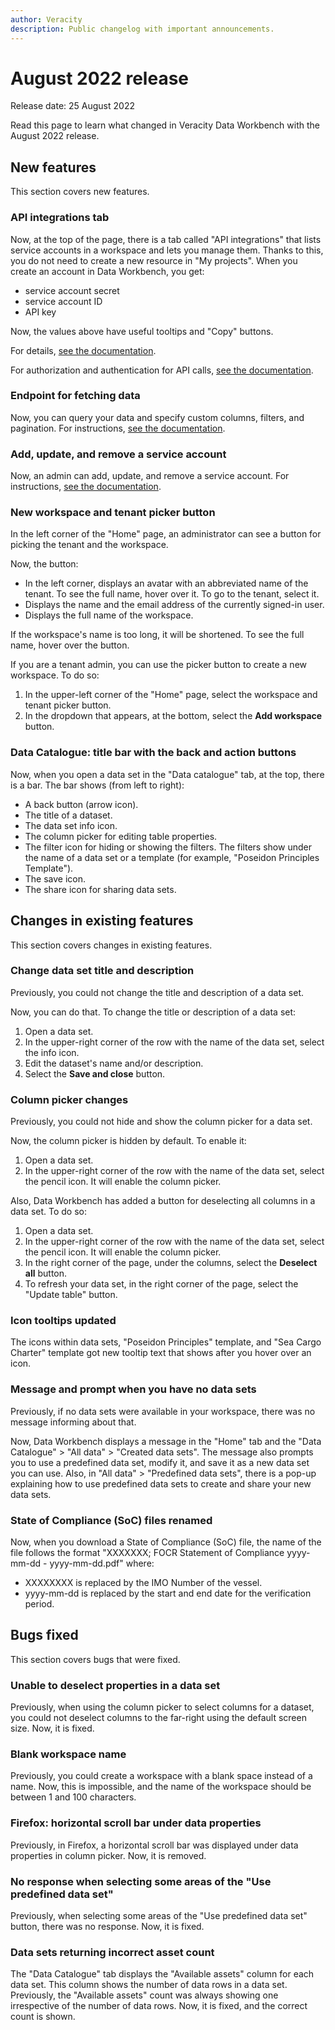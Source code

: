 ```yaml
---
author: Veracity
description: Public changelog with important announcements.
---
```

# August 2022 release
Release date: 25 August 2022

Read this page to learn what changed in Veracity Data Workbench with the August 2022 release.

## New features
This section covers new features.

### API integrations tab
Now, at the top of the page, there is a tab called "API integrations" that lists service accounts in a workspace and lets you manage them. Thanks to this, you do not need to create a new resource in "My projects".
When you create an account in Data Workbench, you get:
* service account secret
* service account ID
* API key

Now, the values above have useful tooltips and "Copy" buttons.

For details, [see the documentation](apiintegrations.md).

For authorization and authentication for API calls, [see the documentation](authentication.md).

### Endpoint for fetching data

Now, you can query your data and specify custom columns, filters, and pagination. For instructions, [see the documentation](https://developer.veracity.com/docs/section/dataworkbench/apiendpoints#data-sets-endpoints).

### Add, update, and remove a service account
Now, an admin can add, update, and remove a service account. For instructions, [see the documentation](usermanagement.md).

### New workspace and tenant picker button
In the left corner of the "Home" page, an administrator can see a button for picking the tenant and the workspace.

Now, the button:
* In the left corner, displays an avatar with an abbreviated name of the tenant. To see the full name, hover over it. To go to the tenant, select it.
* Displays the name and the email address of the currently signed-in user.
* Displays the full name of the workspace.

If the workspace's name is too long, it will be shortened. To see the full name, hover over the button.

If you are a tenant admin, you can use the picker button to create a new workspace. To do so:
1. In the upper-left corner of the "Home" page, select the workspace and tenant picker button.
2. In the dropdown that appears, at the bottom, select the **Add workspace** button.

### Data Catalogue: title bar with the back and action buttons

Now, when you open a data set in the "Data catalogue" tab,  at the top, there is a bar. The bar shows (from left to right):
* A back button (arrow icon).
* The title of a dataset.
* The data set info icon.
* The column picker for editing table properties.
* The filter icon for hiding or showing the filters. The filters show under the name of a data set or a template (for example, "Poseidon Principles Template").
* The save icon.
* The share icon for sharing data sets.

## Changes in existing features
This section covers changes in existing features.

### Change data set title and description
Previously, you could not change the title and description of a data set. 

Now, you can do that. To change the title or description of a data set:
1. Open a data set.
2. In the upper-right corner of the row with the name of the data set, select the info icon.
3. Edit the dataset's name and/or description.
4. Select the **Save and close** button.

### Column picker changes
Previously, you could not hide and show the column picker for a data set.

Now, the column picker is hidden by default. To enable it:
1. Open a data set.
2. In the upper-right corner of the row with the name of the data set, select the pencil icon. It will enable the column picker.

Also, Data Workbench has added a button for deselecting all columns in a data set. To do so:
1. Open a data set.
2. In the upper-right corner of the row with the name of the data set, select the pencil icon. It will enable the column picker.
3. In the right corner of the page, under the columns, select the **Deselect all** button.
4. To refresh your data set, in the right corner of the page, select the "Update table" button.

### Icon tooltips updated

The icons within data sets, "Poseidon Principles" template, and "Sea Cargo Charter" template got new tooltip text that shows after you hover over an icon.

### Message and prompt when you have no data sets
Previously, if no data sets were available in your workspace, there was no message informing about that. 

Now, Data Workbench displays a message in the "Home" tab and the "Data Catalogue" > "All data" > "Created data sets". The message also prompts you to use a predefined data set, modify it, and save it as a new data set you can use. Also, in "All data" > "Predefined data sets", there is a pop-up explaining how to use predefined data sets to create and share your new data sets.

### State of Compliance (SoC) files renamed

Now, when you download a State of Compliance (SoC) file, the name of the file follows the format "XXXXXXX; FOCR Statement of Compliance yyyy-mm-dd - yyyy-mm-dd.pdf" where:
* XXXXXXXX is replaced by the IMO Number of the vessel.
* yyyy-mm-dd is replaced by the start and end date for the verification period.

## Bugs fixed
This section covers bugs that were fixed.

### Unable to deselect properties in a data set
Previously, when using the column picker to select columns for a dataset, you could not deselect columns to the far-right using the default screen size. Now, it is fixed.

### Blank workspace name
Previously, you could create a workspace with a blank space instead of a name. Now, this is impossible, and the name of the workspace should be between 1 and 100 characters.

### Firefox: horizontal scroll bar under data properties
Previously, in Firefox, a horizontal scroll bar was displayed under data properties in column picker. Now, it is removed.

### No response when selecting some areas of the "Use predefined data set"
Previously, when selecting some areas of the "Use predefined data set" button, there was no response. Now, it is fixed.

### Data sets returning incorrect asset count
The "Data Catalogue" tab displays the "Available assets" column for each data set. This column shows the number of data rows in a data set. Previously, the "Available assets" count was always showing one irrespective of the number of data rows. Now, it is fixed, and the correct count is shown.
